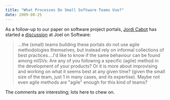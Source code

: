 ```yaml
---
title: "What Processes Do Small Software Teams Use?"
date: 2009-08-25
---
```

As a follow-up to our paper on software project portals, <a href="http://jordicabot.com/">Jordi Cabot</a> has started a <a href="http://discuss.joelonsoftware.com/default.asp?biz.5.776203.10">discussion</a> at Joel on Software:
<blockquote>…the (small) teams building these portals do not use agile methodologies themselves, but instead rely on informal collections of best practices….I'd like to know if the same behaviour can be found among mISVs: Are any of you following a specific (agile) method  in the development of your products? Or it is more about improvising and working on what it seems best at any given time? (given the small size of the team, just 1 in many cases, and its expertise). Maybe not even agile methods are "agile" enough for this kind of teams?</blockquote>
The comments are interesting; lots here to chew on.
